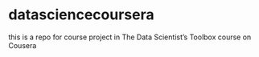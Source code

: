 # datasciencecoursera
this is a repo for course project in The Data Scientist’s Toolbox course on Cousera
